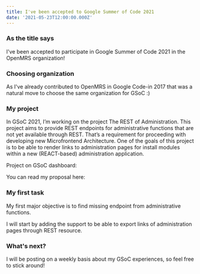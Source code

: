 ```yaml
---
title: I've been accepted to Google Summer of Code 2021
date: '2021-05-23T12:00:00.000Z'
---
```


### As the title says

I've been accepted to participate in Google Summer of Code 2021 in the OpenMRS organization!

### Choosing organization

As I've already contributed to OpenMRS in Google Code-in 2017 that was a natural move to choose the same organization
for GSoC :)

### My project

In GSoC 2021, I’m working on the project The REST of Administration. This project aims to provide REST endpoints for
administrative functions that are not yet available through REST. That’s a requirement for proceeding with developing
new Microfrontend Architecture. One of the goals of this project is to be able to render links to administration pages
for install modules within a new (REACT-based) administration application.

Project on GSoC dashboard: [](https://summerofcode.withgoogle.com/projects/#6176312789565440)

You can read my proposal
here: [](https://docs.google.com/document/d/12Z3ui0y7h8gapoSuIiEJJ6jsK2RImSJCUyKfvb4LWcc/edit?usp=sharing)

### My first task

My first major objective is to find missing endpoint from administrative functions.

I will start by adding the support to be able to export links of administration pages through REST resource.

### What's next?

I will be posting on a weekly basis about my GSoC experiences, so feel free to stick around!
